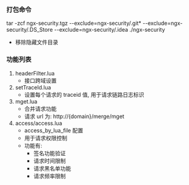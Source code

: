 ### 打包命令

tar -zcf ngx-security.tgz --exclude=ngx-security/.git* --exclude=ngx-security/.DS_Store --exclude=ngx-security/.idea ./ngx-security

- 移除隐藏文件目录

### 功能列表

1. headerFilter.lua
    - 接口跨域设置
1. setTraceId.lua
    - 设置每个请求的 traceid 值, 用于请求链路日志标识
1. mget.lua
    - 合并请求功能
    - 请求 url 为: http://{domain}/merge/mget
1. access/access.lua
    - access_by_lua_file 配置
    - 用于请求权限控制
    - 功能有:
        - 签名功能验证
        - 请求时间限制
        - 请求黑名单功能
        - 请求频率限制